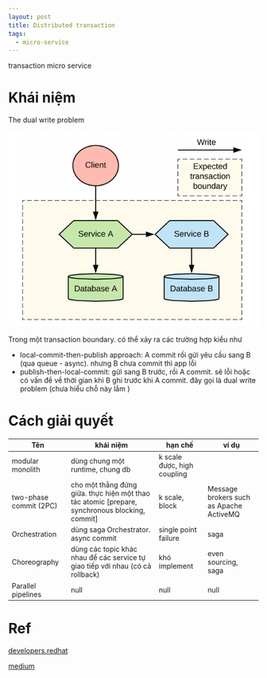 ```yaml
---
layout: post
title: Distributed transaction
tags:
  - micro-service
---
```


transaction micro service

# Khái niệm

The dual write problem

![](../images/2024-02-27%2014-50-35.png)

Trong một transaction boundary. có thể xảy ra các trường hợp kiểu như 

- local-commit-then-publish approach: A commit rồi gửi yêu cầu sang B (qua queue - async). nhưng B chưa commit thì app lỗi
- publish-then-local-commit: gửi sang B trước, rồi A commit. sẽ lỗi hoặc có vấn đề về thời gian khi B ghi trước khi A commit. đây gọi là dual write problem (chưa hiểu chỗ này lắm )


# Cách giải quyết 


|Tên| khái niệm| hạn chế | ví dụ|
|-|-|-|-|
|modular monolith| dùng chung một runtime, chung db | k scale được, high coupling| |
|two-phase commit (2PC)| cho một thằng đứng giữa. thực hiện một thao tác atomic [prepare, synchronous blocking, commit] | k scale, block | Message brokers such as Apache ActiveMQ|
|Orchestration| dùng saga Orchestrator. async commit | single point failure | saga |
|Choreography| dùng các topic khác nhau để các service tự giao tiếp với nhau (có cả rollback)| khó implement| even sourcing, saga|
|Parallel pipelines| null | null |null | 





# Ref 

[developers.redhat](https://developers.redhat.com/articles/2021/09/21/distributed-transaction-patterns-microservices-compared#)

[medium](https://medium.com/cloud-native-daily/microservices-patterns-part-04-saga-pattern-a7f85d8d4aa3)


